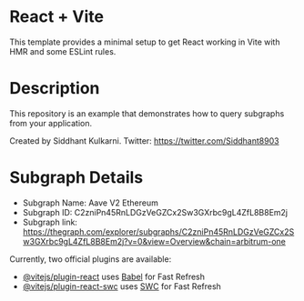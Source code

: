 # React + Vite

This template provides a minimal setup to get React working in Vite with HMR and some ESLint rules.

# Description
This repository is an example that demonstrates how to query subgraphs from your application.

Created by Siddhant Kulkarni. Twitter: https://twitter.com/Siddhant8903

# Subgraph Details
- Subgraph Name: Aave V2 Ethereum
- Subgraph ID: C2zniPn45RnLDGzVeGZCx2Sw3GXrbc9gL4ZfL8B8Em2j
- Subgraph link: https://thegraph.com/explorer/subgraphs/C2zniPn45RnLDGzVeGZCx2Sw3GXrbc9gL4ZfL8B8Em2j?v=0&view=Overview&chain=arbitrum-one

Currently, two official plugins are available:

- [@vitejs/plugin-react](https://github.com/vitejs/vite-plugin-react/blob/main/packages/plugin-react/README.md) uses [Babel](https://babeljs.io/) for Fast Refresh
- [@vitejs/plugin-react-swc](https://github.com/vitejs/vite-plugin-react-swc) uses [SWC](https://swc.rs/) for Fast Refresh
